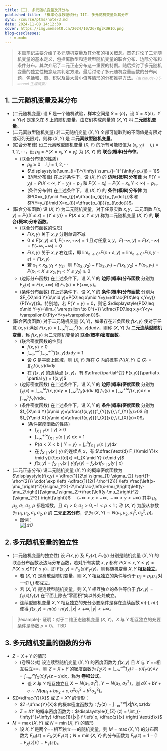 ```yaml
---
title: III. 多元随机变量及其分布
published-title: 「概率论与数理统计」III. 多元随机变量及其分布
sync: /course/ptms/note/3.md
date: 2024-11-08 14:12:30
cover: https://img.memset0.cn/2024/10/26/8glRUH1O.png
blog-cssclasses:
  - m-mubu
---
```


> 本篇笔记主要介绍了多元随机变量及其分布的相关概念。首先讨论了二元随机变量的基本定义，包括离散型和连续型随机变量的联合分布、边际分布和条件分布。其次介绍了二元正态分布这一重要的特例。随后探讨了多元随机变量的独立性概念及其判定方法。最后讨论了多元随机变量函数的分布问题，包括和、商、积以及最大最小值等情形的分布推导方法。<small style="font-style: italic; opacity: 0.5">（由 claude-3.5-sonnet 生成摘要）</small>

<!-- more -->

## 1. 二元随机变量及其分布

- <span class="m-definition">(二元随机变量)</span> 设 $E$ 是一个随机试验，样本空间是 $S = \{e\}$，设 $X = X(e)$，$Y = Y(e)$ 是定义在 $S$ 上的随机变量，由它们构成向量的 $(X,Y)$ 叫 **二元随机变量**。
- <span class="m-definition">(二元离散型随机变量)</span> 若二元随机变量 $(X,Y)$ 全部可能取到的不同值是有限对或可列无限对，则称 $(X,Y)$ 是 **二元离散型随机变量**。
- <span class="m-definition">(联合分布律)</span> 设二元离散型随机变量 $(X,Y)$ 的所有可能取值为 $(x_{i},y_{j})\,\quad i,j=1,2,\cdots$，设 $p_{ij} = P(X=x_{i},Y=y_{j})$ 为 $(X,Y)$ 的 **联合(概率)分布律**。
    - <span class="m-proposition">(联合分布律的性质)</span>
        - $p_{ij} \geq 0\quad i,j=1,2,\cdots$
        - $\displaystyle{\sum_{i=1}^{\infty} \sum_{j=1}^{\infty} p_{ij} = 1}$
        - <span class="m-definition">(边际分布律)</span> 在上述条件下，设 $(X,Y)$ 的 **边际(概率)分布律** 为 $P(Y=y_{j})=P(X<\infty,Y=y_{j})=p_{\cdot j}$ 和 $P(X=x_{i})=P(X=x_{i},Y<\infty) = p_{i\cdot}$。
        - <span class="m-definition">(条件分布律)</span> 在上述条件下，设 $(X,Y)$ 的 **条件(概率)分布律** 为 $P(X=x_{i}\mid Y=y_{j})=\dfrac{p_{ij}}{p_{\cdot j}}$ 和 $P(Y=y_{j}\mid X=x_{i})=\dfrac{p_{ij}}{p_{i\cdot}}$。
- <span class="m-definition">(联合分布函数)</span> 设 $(X,Y)$ 为二元随机变量，对于任意实数 $x,y$，二元函数 $F(x,y)=P\{ (X\leq x) \cap (Y\leq y) \}=P(X\leq x,Y\leq y)$ 称为二元随机变量 $(X,Y)$ 的 **联合(概率)分布函数**。
    - <span class="m-proposition">(联合分布函数的性质)</span>
        - $F(x,y)$ 关于 $x,y$ 分别单调不减
        - $0\leq F(x,y)\leq 1,\ F(+\infty,+\infty)=1$ 且对任意 $x,y$，$F(-\infty,y)=F(x,-\infty)=F(-\infty,-\infty)=0$
        - $F(x,y)$ 关于 $x,y$ 右连续，即 $\displaystyle{\lim_{ \varepsilon \to 0^{+} } F(x+\varepsilon,y) = \lim_{ \varepsilon \to 0^{+} } F(x,y+\varepsilon)=F(x,y)}$
        - 若 $x_{1}<x_{2},y_{1}<y_{2}$，则 $F(x_{2},y_{2})-F(x_{2},y_{1})-F(x_{1},y_{2})+F(x_{1},y_{1})= P(x_{1}<X\leq x_{2},y_{1}<Y\leq y_{2}) \geq 0$
    - <span class="m-definition">(边际分布函数)</span> 在上述条件下，设 $X,Y$ 的 **边际(概率)分布函数** 分别为 $F_{X}(x) = F(x,+\infty)$ 和 $F_{Y}(y) = F(+\infty,y)$。
    - <span class="m-definition">(条件分布函数)</span> 在上述条件下，设 $X,Y$ 的 **条件(概率)分布函数** 分别为 $F_{X\mid Y}(x\mid y)=P(X\leq x\mid Y=y)=\dfrac{P(X\leq x,Y=y)}{P(Y=y)}$。特别地，若 $P(Y=y)=0$，则记 $\displaystyle{P(X\leq x\mid Y=y)=\lim_{ \varepsilon \to 0^{+}} \dfrac{P(X\leq x,y<Y<y+ \varepsilon)}{P(y<Y<y+\varepsilon)}}$。
- <span class="m-definition">(联合密度函数)</span> 对于二元随机变量 $(X,Y)$，如果存在非负函数 $f(x,y)$ 使对于任意 $(x,y)$ 满足 $\displaystyle{F(x,y)=\int_{-\infty}^{y}\int_{-\infty}^{x} f(u,v) \text{d}u\text{d}v}$，则称 $(X,Y)$ 为 **二元连续型随机变量**，称 $f(x,y)$ 为二元随机变量的 **联合(概率)密度函数**。
    - <span class="m-proposition">(联合密度函数的性质)</span>
        - $f(x,y) \geq 0$
        - $\displaystyle{\int_{-\infty}^{+\infty} \int_{-\infty}^{+\infty} f(x,y) \text{d} x \text{d}y = 1}$
        - 设 $G$ 是平面上区域，则 $(X,Y)$ 落在 $G$ 内的概率 $\displaystyle{P\{ (X,Y) \in G \} = \iint_{G} f(x,y) \text{d}x\text{d}y}$
        - 在 $f(x,y)$ 的连续点 $(x,y)$，有 $\dfrac{\partial^{2} F(x,y)}{\partial x \partial y} = f(x,y)$
    - <span class="m-definition">(边际密度函数)</span> 在上述条件下，设 $X,Y$ 的 **边际(概率)密度函数** 分别为 $\displaystyle{f_{X} (x) = \int_{-\infty}^{\infty} f(x,y) \text{d}y=\int_{-\infty}^{x} f_{X} (u) \text{d}u}$ 和 $f_{Y} (y) = \displaystyle{\int_{-\infty}^{+\infty} f(x,y) \text{d} x=\int_{-\infty}^{y} f_{Y} (v)\text{d}v}$。
    - <span class="m-definition">(条件密度函数)</span> 在上述条件下，设 $X,Y$ 的 **条件(概率)密度函数** 分别为 $f_{X\mid Y}(x\mid y)=\dfrac{f(x,y)}{f_{Y}(y)},\ f_{Y}(y)>0$ 和 $f_{Y\mid X}(y\mid x)=\dfrac{f(x,y)}{f_{X}(x)},\ f_{X}(x)>0$。
        - <span class="m-proposition">(条件密度函数的性质)</span>
            - $f_{X\mid Y} (x\mid y)\geq0$
            - $\displaystyle{\int_{-\infty}^{+\infty} f_{X\mid Y} (x \mid y) \text{ d}x = 1}$
            - $P\{a<X<b \mid Y=y\} = \displaystyle{ \int_{a}^{b} f_{X\mid Y} (x\mid y)\text{d}x }$
            - 在 $f_{X \mid Y} (x\mid y)$ 的连续点 $x$，有 $\dfrac{\text{d} F_{X\mid Y}(x \mid y)}{\text{d}x} =f_{X \mid Y} (x\mid y)$
            - $f(x,y) = f_{X\mid Y}(x \mid y) f_{Y} (y) = f_{X}(x) f_{Y\mid X} (y \mid x)$
- <span class="m-definition">(二元正态分布)</span> 设二元随机变量 $(X,Y)$ 的概率密度函数为 $\displaystyle{f(x,y) = \dfrac{1}{2\pi \sigma_{1} \sigma_{2} \sqrt{1-\rho^{2}}} \cdot \exp \left( -\dfrac{1}{2(1-\rho^{2})}  \left( \frac{\left(x-\mu_1\right)^2}{\sigma_1^2}-2\rho\frac{\left(x-\mu_1\right)\left(y-\mu_2\right)}{\sigma_1\sigma_2}+\frac{\left(y-\mu_2\right)^2}{\sigma_2^2} \right)\right)}$ $\quad (-\infty<x<+\infty,\ -\infty<y<+\infty)$ 其中 $\mu_{1},\mu_{2},\sigma_{1},\sigma_{2},\rho$ 都是常数，且 $\sigma_{1}>0,\sigma_{2}>0,-1<\rho<1$；称 $(X,Y)$ 为服从参数为 $\mu_{1},\mu_{2},\sigma_{1},\sigma_{2},\rho$ 的 **二元正态分布**，记为 $(X,Y) \sim N(\mu_{1},\mu_{2},\sigma_{1}^{2},\sigma_{2}^{2},\rho )$。
    - 图例：  
         ![|417](https://img.memset0.cn/2024/11/08/mcm22HxU.png)

## 2. 多元随机变量的独立性

- <span class="m-definition">(二元随机变量的独立性)</span> 设 $F(x,y)$ 及 $F_{X}(x),F_{Y}(y)$ 分别是随机变量 $(X,Y)$ 的联合分布函数及边际分布函数，若对所有实数 $x,y$ 都有 $P(X\leq x,Y\leq y)=P(X\leq x)P(Y\leq y)$，即 $F(x,y)=F_{X}(x)F_{Y}(y)$，则称随机变量 $X,Y$ **相互独立**。
    - 若 $(X,Y)$ 是离散型随机变量，则 $X,Y$ 相互独立的条件等价于 $p_{ij}=p_{i\cdot}p_{\cdot j}$ 对一切 $i,j$ 都成立。
    - 若 $(X,Y)$ 是连续型随机变量，则 $X,Y$ 相互独立的条件等价于 $f(x,y)=f_{X}(x)f_{Y}(y)$ 在平面上除去“零面积”集以外处处成立。
    - <span class="m-theorem"></span> 连续型随机变量 $X,Y$ 相互独立的充分必要条件是存在连续函数 $m(\cdot),n(\cdot)$ 使得 $f(x,y)=m(x)\cdot n(y),\ |x|<+\infty,|y|<+\infty$。

> [!example]- 证明：对于二维正态随机变量 $(X,Y)$，$X$ 与 $Y$ 相互独立的充要条件是参数 $\rho=0$。
> TBD

## 3. 多元随机变量的函数的分布

- $Z=X+Y$ 的情形
    - <span class="m-definition">(卷积公式)</span> 设连续型随机变量 $(X,Y)$ 的密度函数为 $f(x,y)$ 且 $X$ 与 $Y$ ==相互独立==，则 $Z=X+Y$ 的密度函数为 $\displaystyle{f_{Z}(z)=\int_{-\infty}^{+\infty} f_{X}(z-y)f_{Y}(y) \text{d}y=\int_{-\infty}^{\infty} f_{X}(x)f_{Y}(z-x)\text{d}x}$，称为 **卷积公式**。
        - <span class="m-corollary"></span> 设 $X$ 与 $Y$ 相互独立且 $X \sim N(\mu_{1},\sigma_{1}^{2}),\ Y\sim N(\mu_{2},\sigma_{2}^{2})$，则 $aX+bY+c\sim N(a\mu_{1}+b\mu_{2}+c,a^{2}\sigma_{1}^{2}+b^{2}\sigma_{2}^{2})$。
- $Z=\dfrac{Y}{X}$ 或 $Z=XY$ 的情形：
    - $Z=\dfrac{Y}{X}$ 的概率密度函数为：$\displaystyle{f_{Z}(z)=\int_{-\infty}^{+\infty} |x| f(x,xz)\text{d}x}$
    - $Z=XY$ 的概率密度函数为：$\displaystyle{f_{Z} (z) = \int_{-\infty}^{+\infty} \dfrac{1}{|x|} f \left( x, \dfrac{z}{x} \right) \text{d}x}$
- $M=\max \{ X,Y \}$ 或 $N=\min \{ X,Y \}$ 的情形
    - 设 $X,Y$ 是两个==相互独立==的随机变量，则 $M=\max \{ X,Y\}$ 的分布函数为 $F_{M}(z) = F_{X}(z)F_{Y}(z)$；$N=\min \{ X,Y \}$ 的分布函数为 $F_{N}(z)=1-(1-F_{X}(z))(1-F_{Y}(z))$。
